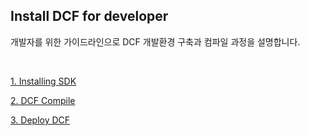 ## Install DCF for developer

개발자를 위한 가이드라인으로 DCF 개발환경 구축과 컴파일 과정을 설명합니다.  

​    

[1. Installing SDK](Installing_SDK.md )

[2. DCF Compile](Compile_DCF.md )

[3. Deploy DCF](Deploy_DCF.md )


